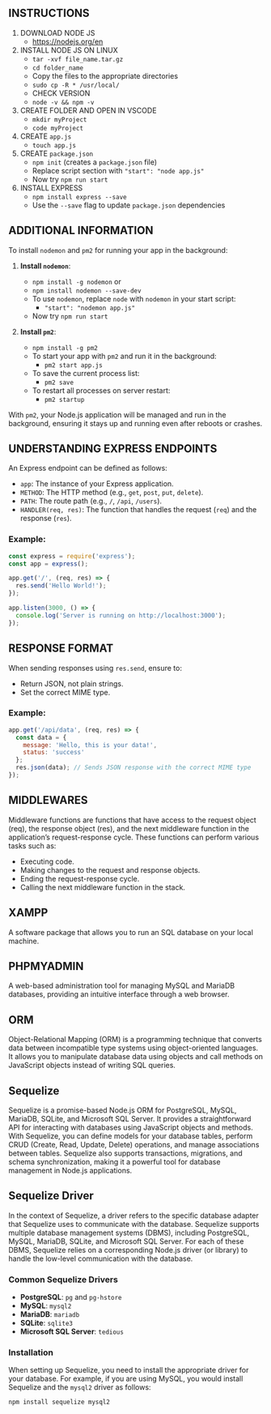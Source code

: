 ## INSTRUCTIONS

1. DOWNLOAD NODE JS
    - https://nodejs.org/en
2. INSTALL NODE JS ON LINUX 
    - `tar -xvf file_name.tar.gz`
    - `cd folder_name`
    - Copy the files to the appropriate directories
    - `sudo cp -R * /usr/local/`
    - CHECK VERSION 
    - `node -v && npm -v`
3. CREATE FOLDER AND OPEN IN VSCODE 
    - `mkdir myProject` 
    - `code myProject`
4. CREATE `app.js`
    - `touch app.js`
5. CREATE `package.json`
    - `npm init` (creates a `package.json` file)
    - Replace script section with `"start": "node app.js"`
    - Now try `npm run start`
6. INSTALL EXPRESS  
    - `npm install express --save`
    - Use the `--save` flag to update `package.json` dependencies


## ADDITIONAL INFORMATION

To install `nodemon` and `pm2` for running your app in the background:

1. **Install `nodemon`**:
    - `npm install -g nodemon` or 
    - `npm install nodemon --save-dev`
    - To use `nodemon`, replace `node` with `nodemon` in your start script:
      - `"start": "nodemon app.js"`
    - Now try `npm run start`

2. **Install `pm2`**:
    - `npm install -g pm2`
    - To start your app with `pm2` and run it in the background:
      - `pm2 start app.js`
    - To save the current process list:
      - `pm2 save`
    - To restart all processes on server restart:
      - `pm2 startup`

With `pm2`, your Node.js application will be managed and run in the background, ensuring it stays up and running even after reboots or crashes.

## UNDERSTANDING EXPRESS ENDPOINTS

An Express endpoint can be defined as follows:

- `app`: The instance of your Express application.
- `METHOD`: The HTTP method (e.g., `get`, `post`, `put`, `delete`).
- `PATH`: The route path (e.g., `/`, `/api`, `/users`).
- `HANDLER(req, res)`: The function that handles the request (`req`) and the response (`res`).

### Example:

```javascript
const express = require('express');
const app = express();

app.get('/', (req, res) => {
  res.send('Hello World!');
});

app.listen(3000, () => {
  console.log('Server is running on http://localhost:3000');
});
```


## RESPONSE FORMAT

When sending responses using `res.send`, ensure to:
- Return JSON, not plain strings.
- Set the correct MIME type.

### Example:

```javascript
app.get('/api/data', (req, res) => {
  const data = {
    message: 'Hello, this is your data!',
    status: 'success'
  };
  res.json(data); // Sends JSON response with the correct MIME type
});
```

## MIDDLEWARES

Middleware functions are functions that have access to the request object (req), the response object (res), and the next middleware function in the application’s request-response cycle. These functions can perform various tasks such as:

- Executing code.
- Making changes to the request and response objects.
- Ending the request-response cycle.
- Calling the next middleware function in the stack.

## XAMPP

A software package that allows you to run an SQL database on your local machine.

## PHPMYADMIN

A web-based administration tool for managing MySQL and MariaDB databases, providing an intuitive interface through a web browser.

## ORM

Object-Relational Mapping (ORM) is a programming technique that converts data between incompatible type systems using object-oriented languages. It allows you to manipulate database data using objects and call methods on JavaScript objects instead of writing SQL queries.


## Sequelize

Sequelize is a promise-based Node.js ORM for PostgreSQL, MySQL, MariaDB, SQLite, and Microsoft SQL Server. It provides a straightforward API for interacting with databases using JavaScript objects and methods. With Sequelize, you can define models for your database tables, perform CRUD (Create, Read, Update, Delete) operations, and manage associations between tables. Sequelize also supports transactions, migrations, and schema synchronization, making it a powerful tool for database management in Node.js applications.

## Sequelize Driver

In the context of Sequelize, a driver refers to the specific database adapter that Sequelize uses to communicate with the database. Sequelize supports multiple database management systems (DBMS), including PostgreSQL, MySQL, MariaDB, SQLite, and Microsoft SQL Server. For each of these DBMS, Sequelize relies on a corresponding Node.js driver (or library) to handle the low-level communication with the database.

### Common Sequelize Drivers

- **PostgreSQL**: `pg` and `pg-hstore`
- **MySQL**: `mysql2`
- **MariaDB**: `mariadb`
- **SQLite**: `sqlite3`
- **Microsoft SQL Server**: `tedious`

### Installation

When setting up Sequelize, you need to install the appropriate driver for your database. For example, if you are using MySQL, you would install Sequelize and the `mysql2` driver as follows:

```bash
npm install sequelize mysql2
```
